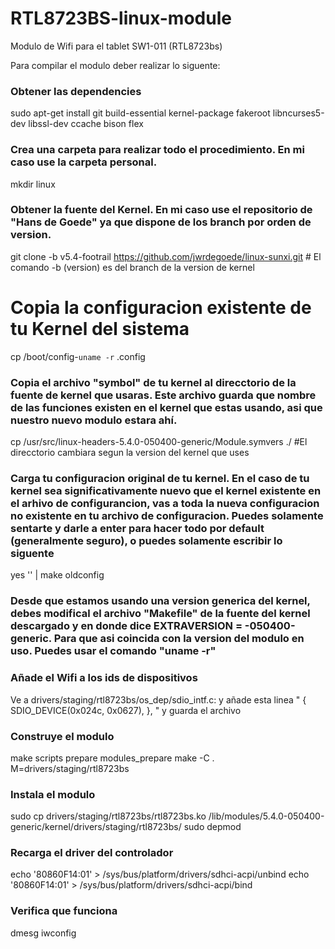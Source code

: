 # RTL8723BS-linux-module
Modulo de Wifi para el tablet SW1-011 (RTL8723bs)

Para compilar el modulo deber realizar lo siguente:

### Obtener las dependencies
sudo apt-get install git build-essential kernel-package fakeroot libncurses5-dev libssl-dev ccache bison flex
### Crea una carpeta para realizar todo el procedimiento. En mi caso use la carpeta personal.
mkdir linux
### Obtener la fuente del Kernel. En mi caso use el repositorio de "Hans de Goede" ya que dispone de los branch por orden de version.
git clone -b v5.4-footrail https://github.com/jwrdegoede/linux-sunxi.git # El comando -b (version) es del branch de la version de kernel
# Copia la configuracion existente de tu Kernel del sistema
cp /boot/config-`uname -r` .config
### Copia el archivo "symbol" de tu kernel al direcctorio de la fuente de kernel que usaras. Este archivo guarda que nombre de las funciones existen en el kernel que estas usando, asi que nuestro nuevo modulo estara ahí.
cp /usr/src/linux-headers-5.4.0-050400-generic/Module.symvers ./          #El direcctorio cambiara segun la version del kernel que uses
### Carga tu configuracion original de tu kernel. En el caso de tu kernel sea significativamente nuevo que el kernel existente en el arhivo de configurancion, vas a toda la nueva configuracion no existente en tu archivo de configuracion. Puedes solamente sentarte y darle a enter para hacer todo por default (generalmente seguro), o puedes solamente escribir lo siguente
yes '' | make oldconfig
### Desde que estamos usando una version generica del kernel, debes modifical el archivo "Makefile" de la fuente del kernel descargado y en donde dice EXTRAVERSION = -050400-generic. Para que asi coincida con la version del modulo en uso. Puedes usar el comando "uname -r"
### Añade el Wifi a los ids de dispositivos
Ve a drivers/staging/rtl8723bs/os_dep/sdio_intf.c: y añade esta linea " { SDIO_DEVICE(0x024c, 0x0627), }, " y guarda el archivo
### Construye el modulo
make scripts prepare modules_prepare
make -C . M=drivers/staging/rtl8723bs
### Instala el modulo
sudo cp drivers/staging/rtl8723bs/rtl8723bs.ko /lib/modules/5.4.0-050400-generic/kernel/drivers/staging/rtl8723bs/
sudo depmod
### Recarga el driver del controlador
echo '80860F14:01' > /sys/bus/platform/drivers/sdhci-acpi/unbind
echo '80860F14:01' > /sys/bus/platform/drivers/sdhci-acpi/bind
### Verifica que funciona
dmesg
iwconfig

